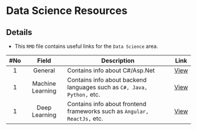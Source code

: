 # Data Science Resources

## Details
* This `RMD` file contains useful links for the `Data Science` area.

|#No|Field|Description|Link|
| :----: | :--------------------------: | ----------------------------------------------- | :-----------: |
| 1 | General | Contains info about C#/Asp.Net | [View](https://github.com/mannam95/HelpfulResources/tree/main/data_science/general) |
| 1 | Machine Learning | Contains info about backend languages such as `C#, Java, Python,` etc. | [View](https://github.com/mannam95/HelpfulResources/tree/main/data_science/machine_learning) |
| 1 | Deep Learning | Contains info about frontend frameworks such as `Angular, ReactJs,` etc. | [View](https://github.com/mannam95/HelpfulResources/tree/main/data_science/deep_learning) |